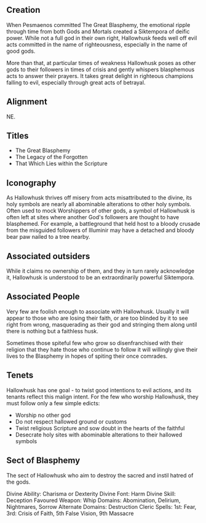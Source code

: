## Creation
When Pesmaenos committed The Great Blasphemy, the emotional ripple through time from both Gods and Mortals created a Siktempora of deific power. While not a full god in their own right, Hallowhusk feeds well off evil acts committed in the name of righteousness, especially in the name of good gods. 

More than that, at particular times of weakness Hallowhusk poses as other gods to their followers in times of crisis and gently whispers blasphemous acts to answer their prayers. It takes great delight in righteous champions falling to evil, especially through great acts of betrayal. 

## Alignment 

NE.

## Titles 

  - The Great Blasphemy
  - The Legacy of the Forgotten
  - That Which Lies within the Scripture

## Iconography 

As Hallowhusk thrives off misery from acts misattributed to the divine, its holy symbols are nearly all abominable alterations to other holy symbols. Often used to mock Worshippers of other gods, a symbol of Hallowhusk is often left at sites where another God's followers are thought to have blasphemed. For example, a battleground that held host to a bloody crusade from the misguided followers of Illuminir may have a detached and bloody bear paw nailed to a tree nearby. 

## Associated outsiders 

While it claims no ownership of them, and they in turn rarely acknowledge it, Hallowhusk is understood to be an extraordinarily powerful Siktempora. 

## Associated People

Very few are foolish enough to associate with Hallowhusk. Usually it will appear to those who are losing their faith, or are too blinded by it to see right from wrong, masquerading as their god and stringing them along until there is nothing but a faithless husk. 

Sometimes those spiteful few who grow so disenfranchised with their religion that they hate those who continue to follow it will willingly give their lives to the Blasphemy in hopes of spiting their once comrades. 

## Tenets

Hallowhusk has one goal - to twist good intentions to evil actions, and its tenants reflect this malign intent. For the few who worship Hallowhusk, they must follow only a few simple edicts:

  - Worship no other god
  - Do not respect hallowed ground or customs 
  - Twist religious Scripture and sow doubt in the hearts of the faithful
  - Desecrate holy sites with abominable alterations to their hallowed symbols

## Sect of Blasphemy
The sect of Hallowhusk who aim to destroy the sacred and instil hatred of the gods.

Divine Ability: Charisma or Dexterity
Divine Font: Harm
Divine Skill: Deception
Favoured Weapon: Whip
Domains: Abomination, Delirium, Nightmares, Sorrow
Alternate Domains: Destruction
Cleric Spells: 1st: Fear, 3rd: Crisis of Faith, 5th False Vision, 9th Massacre
